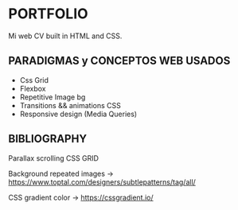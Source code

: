 # PORTFOLIO

Mi web CV built in HTML and CSS.

## PARADIGMAS y CONCEPTOS WEB USADOS

- Css Grid
- Flexbox
- Repetitive Image bg
- Transitions && animations CSS
- Responsive design (Media Queries)

## BIBLIOGRAPHY

Parallax scrolling
CSS GRID

Background repeated images -> https://www.toptal.com/designers/subtlepatterns/tag/all/

CSS gradient color ->
https://cssgradient.io/